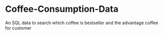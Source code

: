 # Coffee-Consumption-Data
An SQL data to search which coffee is bestseller and the advantage coffee for customer

